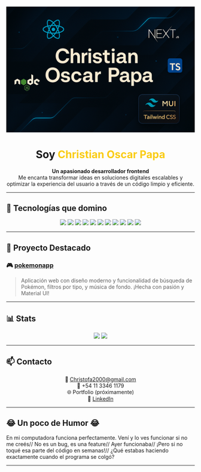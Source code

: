 <!-- Encabezado con estilo -->

<p align="center">
  <img src="https://raw.githubusercontent.com/Christofa2000/Christofa2000/main/banner.png" alt="Christian Oscar Papa banner" />
</p>


<h1 align="center"> Soy <span style="color:#facc15;">Christian Oscar Papa</span></h1>

<p align="center">
  <strong>Un apasionado desarrollador frontend</strong><br/>
  Me encanta transformar ideas en soluciones digitales escalables y optimizar la experiencia del usuario a través de un código limpio y eficiente.
</p>

---

## 🚀 Tecnologías que domino

<p align="center">
  <img src="https://img.shields.io/badge/React-61DAFB?style=for-the-badge&logo=react&logoColor=000" />
  <img src="https://img.shields.io/badge/Next.js-000000?style=for-the-badge&logo=next.js" />
  <img src="https://img.shields.io/badge/TypeScript-3178C6?style=for-the-badge&logo=typescript&logoColor=fff" />
  <img src="https://img.shields.io/badge/Node.js-339933?style=for-the-badge&logo=node.js&logoColor=fff" />
  <img src="https://img.shields.io/badge/Tailwind-06B6D4?style=for-the-badge&logo=tailwindcss" />
  <img src="https://img.shields.io/badge/MUI-007FFF?style=for-the-badge&logo=mui" />
  <img src="https://img.shields.io/badge/Chakra_UI-319795?style=for-the-badge&logo=chakra-ui&logoColor=white" />
  <img src="https://img.shields.io/badge/Bootstrap-7952B3?style=for-the-badge&logo=bootstrap" />
  <img src="https://img.shields.io/badge/CSS3-1572B6?style=for-the-badge&logo=css3" />
  <img src="https://img.shields.io/badge/Zustand-000000?style=for-the-badge&logo=react&logoColor=white" />
  <img src="https://img.shields.io/badge/Redux-764ABC?style=for-the-badge&logo=redux&logoColor=white" />
</p>

---

## 🎯 Proyecto Destacado

### 🎮 [pokemonapp](https://github.com/Christofa2000/pokemonapp)
> Aplicación web con diseño moderno y funcionalidad de búsqueda de Pokémon, filtros por tipo, y música de fondo. ¡Hecha con pasión y Material UI!

---

## 📊 Stats

<p align="center">
  <img src="https://github-readme-stats.vercel.app/api?username=Christofa2000&show_icons=true&theme=tokyonight" height="160" />
  <img src="https://github-readme-stats.vercel.app/api/top-langs/?username=Christofa2000&layout=compact&theme=tokyonight" height="160" />
</p>

---

## 📫 Contacto

<p align="center">
  📧 <a href="mailto:Christofa2000@gmail.com">Christofa2000@gmail.com</a> <br/>
  📱 +54 11 3346 1179 <br/>
  🌐 Portfolio (próximamente) <br/>
  💼 <a href="https://www.linkedin.com/in/christian-oscar-b8362b36b" target="_blank">LinkedIn</a>
</p>

---

## 😂 Un poco de Humor 😂

  En mi computadora funciona perfectamente. Vení y lo ves funcionar si no me creés//
  No es un bug, es una feature//
  Ayer funcionaba//
  ¡Pero si no toqué esa parte del código en semanas!//
  ¿Qué estabas haciendo exactamente cuando el programa se colgó?
 

---


